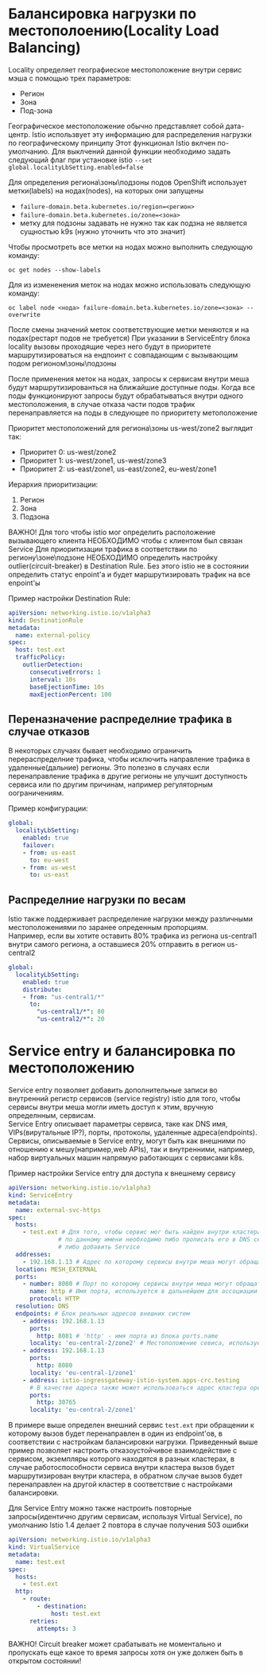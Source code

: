 # Балансировка нагрузки по местополоению(Locality Load Balancing)

Locality определяет географиеское местоположение внутри сервис мэша с
помощью трех параметров:
- Регион
- Зона
- Под-зона

Географическое местоположение обычно представляет собой дата-центр.
Istio использвует эту информацию для распределения нагрузки по
географическому принципу Этот функционал Istio вклчен по-умолчанию. Для
выклчений данной функции необходимо задать следующий флаг при установке
istio `--set global.localityLbSetting.enabled=false`

Для определения региона\зоны\подзоны подов OpenShift использует
метки(labels) на нодах(nodes), на которых они запущены
- `failure-domain.beta.kubernetes.io/region=<регион>`
- `failure-domain.beta.kubernetes.io/zone=<зона>`
- метку для подзоны задавать не нужно так как подзна не является
  сущностью k9s (нужно уточнить что это значит)

Чтобы просмотреть все метки на нодах можно выполнить следующую команду:

`oc get nodes --show-labels`

Для из измененения меток на нодах можно использовать следующую команду:

`oc label node <нода> failure-domain.beta.kubernetes.io/zone=<зона>
--overwrite`

После смены значений меток соответствующие метки меняются и на
подах(рестарт подов не требуется) При указании в ServiceEntry блока
locality вызовы проходящие через него будут в приоритете
маршрутизироваться на ендпоинт с совпадающим с вызывающим подом
регионом\зоны\подзоны

После применения меток на нодах, запросы к сервисам внутри меша будут
маршрутизированться на ближайшие доступные поды. Когда все поды
функционируют запросы будут обрабатываться внутри одного местоположения,
в случае отказа части подов трафик перенаправляется на поды в следующее
по приоритету метоположение

Приоритет местоположений для региона\зоны us-west/zone2 выглядит так:

- Приоритет 0: us-west/zone2
- Приоритет 1: us-west/zone1, us-west/zone3
- Приоритет 2: us-east/zone1, us-east/zone2, eu-west/zone1

Иерархия приоритизации:

1. Регион
2. Зона
3. Подзона

ВАЖНО! Для того чтобы istio мог определить расположение вызывающего
клиента НЕОБХОДИМО чтобы с клиентом был связан Service Для приоритизации
трафика в соответствии по региону\зоне\подзоне НЕОБХОДИМО определить
настройку outlier(circuit-breaker) в Destination Rule. Без этого istio
не в состоянии определить статус enpoint'а и будет маршрутизировать
трафик на все enpoint'ы

Пример настройки Destination Rule:

```yaml
apiVersion: networking.istio.io/v1alpha3
kind: DestinationRule
metadata:
  name: external-policy
spec:
  host: test.ext
  trafficPolicy:
    outlierDetection:
      consecutiveErrors: 1
      interval: 10s
      baseEjectionTime: 10s
      maxEjectionPercent: 100
```

## Переназначение распределние трафика в случае отказов

В некоторых случаях бывает необходимо ограничить перераспределние
трафика, чтобы исключить направление трафика в удаленные(дальние)
регионы. Это полезно в случаях если перенаправление трафика в другие
регионы не улучшит доступность сервиса или по другим причинам, например
регуляторным оограничениям.

Пример конфигурации:

```yaml
global:
  localityLbSetting:
    enabled: true
    failover:
    - from: us-east
      to: eu-west
    - from: us-west
      to: us-east
```

## Распределние нагрузки по весам

Istio также поддерживает распределение нагрузки между различными
местоположениями по заранее опреденным пропорциям.  
Например, если вы хотите оставить 80% трафика из региона us-central1
внутри самого региона, а оставшиеся 20% отправить в регион us-central2

```yaml
global:
  localityLbSetting:
    enabled: true
    distribute:
    - from: "us-central1/*"
      to:
        "us-central1/*": 80
        "us-central2/*": 20
```

# Service entry и балансировка по местоположению

Service entry позволяет добавить дополнительные записи во внутренний
регистр сервисов (service registry) istio для того, чтобы сервисы внутри
меша могли иметь доступ к этим, вручную определнным, сервисам.  
Service Entry описывает параметры сервиса, таке как DNS имя,
VIPs(вирутальные IP?), порты, протоколы, удаленные адреса(endpoints).
Сервисы, описываемые в Service entry, могут быть как внешними по
отношению к мешу(например,web APIs), так и внутренними, например, набор
виртуальных машин напрямую работающих с сервисами k8s.

Пример настройки Service entry для доступа к внешнему сервису

```yaml
apiVersion: networking.istio.io/v1alpha3
kind: ServiceEntry
metadata:
  name: external-svc-https
spec:
  hosts:
    - test.ext # Для того, чтобы сервис мог быть найден внутри кластера
              # по данному имени необходимо либо прописать его в DNS сервер, 
              # либо добавить Service
  addresses:
    - 192.168.1.13 # Адрес по которому сервисы внутри меша могут обращаться к внешнему сервису 
  location: MESH_EXTERNAL
  ports:
    - number: 8080 # Порт по которому сервисы внутри меша могут обращаться к внешнему сервису
      name: http # Имя порта, используется в дальнейшем для ассоциации порта вызова внутри меша с реальным портом вызываемой системы
      protocol: HTTP
  resolution: DNS
  endpoints: # Блок реальных адресов внешних систем
    - address: 192.168.1.13
      ports:
        http: 8081 # 'http' - имя порта из блока ports.name
      locality: 'eu-central-2/zone2' # Местоположение севиса, используется для приоритизации трафика на ближайшие сетевые интерфейсы
    - address: 192.168.1.13
      ports:
        http: 8080
      locality: 'eu-central-1/zone1'
    - address: istio-ingressgateway-istio-system.apps-crc.testing 
      # В качестве адреса также может использоваться адрес кластера openshift
      ports:
        http: 30765
      locality: 'eu-central-2/zone1'
```

В примере выше определен внешний сервис `test.ext` при обращении к
которому вызов будет перенаправлен в один из endpoint'ов, в соответствии
с настройкам балансировки нагрузки. Приведенный выше пример позволяет
настроить отказоустойчивое взаимодействие с сервисом, экземпляры
которого находятся в разных кластерах, в случае работоспособности
сервиса внутри кластера вызов будет маршрутизирован внутри кластера, в
обратном случае вызов будет перенаправлен на другой кластер в
соответствие с настройками балансировки.

Для Service Entry можно также настроить повторные запросы(идентично
другим сервисам, используя Virtual Service), по умолчанию Istio 1.4
делает 2 повтора в случае получения 503 ошибки

```yaml
apiVersion: networking.istio.io/v1alpha3
kind: VirtualService
metadata:
  name: test.ext
spec:
  hosts:
    - test.ext
  http:
    - route:
        - destination:
            host: test.ext
      retries:
        attempts: 3 
```

ВАЖНО! Circuit breaker может срабатывать не моментально и пропускать еще
какое то время запросы хотя он уже должен быть в открытом состоянии!
